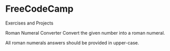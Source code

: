# FreeCodeCamp
Exercises and Projects


Roman Numeral Converter
Convert the given number into a roman numeral.

All roman numerals answers should be provided in upper-case.
